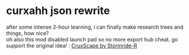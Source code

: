 # curxahh json rewrite

after some intense 2-hour learning, i can finally make research trees and things, how nice?  
oh also this mod disabled launch pad so no more export hub cheat.
go support the original idea! : [CruxScape by Stormride-R](https://github.com/Stormride-R/Cruxscape-Takeover)
